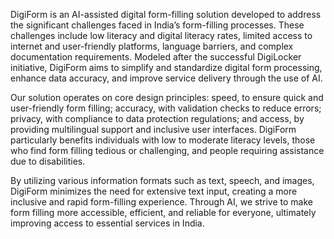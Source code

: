 DigiForm is an AI-assisted digital form-filling solution developed to address the significant challenges faced in India’s form-filling processes. These challenges include low literacy and digital literacy rates, limited access to internet and user-friendly platforms, language barriers, and complex documentation requirements. Modeled after the successful DigiLocker initiative, DigiForm aims to simplify and standardize digital form processing, enhance data accuracy, and improve service delivery through the use of AI.

Our solution operates on core design principles: speed, to ensure quick and user-friendly form filling; accuracy, with validation checks to reduce errors; privacy, with compliance to data protection regulations; and access, by providing multilingual support and inclusive user interfaces. DigiForm particularly benefits individuals with low to moderate literacy levels, those who find form filling tedious or challenging, and people requiring assistance due to disabilities.

By utilizing various information formats such as text, speech, and images, DigiForm minimizes the need for extensive text input, creating a more inclusive and rapid form-filling experience. Through AI, we strive to make form filling more accessible, efficient, and reliable for everyone, ultimately improving access to essential services in India.
